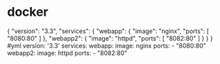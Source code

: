 # docker
{
    "version": "3.3",
    "services": {
        "webapp": {
            "image": "nginx",
            "ports": [
                "8080:80"
            ]
        },
        "webapp2": {
            "image": "httpd",
            "ports": [
                "8082:80"
            ]
        }
    }
}
#yml
version: '3.3'
services:
        webapp:
                image: nginx
                ports:
                     - "8080:80"
        webapp2:
                image: httpd
                ports:
                     - "8082:80"
